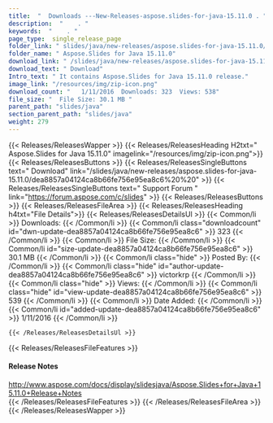 ```yaml
---
title:  "  Downloads ---New-Releases-aspose.slides-for-java-15.11.0 . " 
description:  "    . " 
keywords:  "    . " 
page_type:  single_release_page
folder_link: " slides/java/new-releases/aspose.slides-for-java-15.11.0/"
folder_name: " Aspose.Slides for Java 15.11.0"
download_link: " /slides/java/new-releases/aspose.slides-for-java-15.11.0/dea8857a04124ca8b66fe756e95ea8c6"
download_text: " Download"
Intro_text: " It contains Aspose.Slides for Java 15.11.0 release."
image_link: "/resources/img/zip-icon.png"
download_count: "   1/11/2016  Downloads: 323  Views: 538"
file_size: "  File Size: 30.1 MB "
parent_path: "slides/java"
section_parent_path: "slides/java"
weight: 279
---
```


{{< Releases/ReleasesWapper >}}
  {{< Releases/ReleasesHeading H2txt=" Aspose.Slides for Java 15.11.0" imagelink="/resources/img/zip-icon.png">}}
  {{< Releases/ReleasesButtons >}}
    {{< Releases/ReleasesSingleButtons text=" Download" link="/slides/java/new-releases/aspose.slides-for-java-15.11.0/dea8857a04124ca8b66fe756e95ea8c6%20%20" >}}
    {{< Releases/ReleasesSingleButtons text=" Support Forum " link="https://forum.aspose.com/c/slides" >}}
  {{< Releases/ReleasesButtons >}}
  {{< Releases/ReleasesFileArea >}}
    {{< Releases/ReleasesHeading h4txt="File Details">}}
    {{< Releases/ReleasesDetailsUl >}}
            {{< Common/li  >}} Downloads: {{< /Common/li >}} 
      {{< Common/li class="downloadcount" id="dwn-update-dea8857a04124ca8b66fe756e95ea8c6" >}} 323 {{< /Common/li >}} 
      {{< Common/li  >}} File Size: {{< /Common/li >}} 
      {{< Common/li id="size-update-dea8857a04124ca8b66fe756e95ea8c6" >}} 30.1 MB {{< /Common/li >}} 
      {{< Common/li  class="hide" >}} Posted By: {{< /Common/li >}} 
      {{< Common/li class="hide" id="author-update-dea8857a04124ca8b66fe756e95ea8c6" >}} victorkrp {{< /Common/li >}} 
      {{< Common/li class="hide"  >}} Views: {{< /Common/li >}} 
      {{< Common/li class="hide" id="view-update-dea8857a04124ca8b66fe756e95ea8c6" >}} 539 {{< /Common/li >}} 
      {{< Common/li  >}} Date Added: {{< /Common/li >}} 
      {{< Common/li id="added-update-dea8857a04124ca8b66fe756e95ea8c6" >}} 1/11/2016 {{< /Common/li >}} 

    {{< /Releases/ReleasesDetailsUl >}}

  {{< Releases/ReleasesFileFeatures >}}
      <h4>Release Notes</h4><div><a href="http://www.aspose.com/docs/display/slidesjava/Aspose.Slides+for+Java+15.11.0+Release+Notes">http://www.aspose.com/docs/display/slidesjava/Aspose.Slides+for+Java+15.11.0+Release+Notes</a></div>
  {{< /Releases/ReleasesFileFeatures >}}
 {{< /Releases/ReleasesFileArea >}}
{{< /Releases/ReleasesWapper >}}


